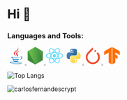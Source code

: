 <h1 align="left">Hi 👋</h1>

<h3 align="left">Languages and Tools:</h3>
<p align="left"> <a href="https://www.java.com" target="_blank"> <img src="https://raw.githubusercontent.com/devicons/devicon/master/icons/java/java-original.svg" alt="java" width="40" height="40"/> </a> <a href="https://nodejs.org/en/" target="_blank"> <img src="https://raw.githubusercontent.com/devicons/devicon/1119b9f84c0290e0f0b38982099a2bd027a48bf1/icons/nodejs/nodejs-original.svg" alt="nodejs" width="40" height="40"/> </a> <a href="https://reactjs.org/" target="_blank"> <img src="https://raw.githubusercontent.com/devicons/devicon/1119b9f84c0290e0f0b38982099a2bd027a48bf1/icons/react/react-original.svg" alt="reactjs" width="40" height="40"/></a> <a href="https://www.python.org/" target="_blank"> <img src="https://raw.githubusercontent.com/devicons/devicon/1119b9f84c0290e0f0b38982099a2bd027a48bf1/icons/python/python-original.svg" alt="python" width="40" height="40"/> </a> <a href="https://www.tensorflow.org/" target="_blank"> <img src="https://raw.githubusercontent.com/devicons/devicon/1119b9f84c0290e0f0b38982099a2bd027a48bf1/icons/pytorch/pytorch-original.svg" alt="pytorch" width="40" height="40"/> </a> <a href="https://pytorch.org/" target="_blank"> <img src="https://raw.githubusercontent.com/devicons/devicon/1119b9f84c0290e0f0b38982099a2bd027a48bf1/icons/tensorflow/tensorflow-original.svg" alt="tensorflow" width="40" height="40"/> </a> </p>

![Top Langs](https://github-readme-stats.vercel.app/api/top-langs/?username=carlosfernandescrypt&layout=compact)






<p>&nbsp;<img align="left" src="https://github-readme-stats.vercel.app/api?username=carlosfernandescrypt&show_icons=true&locale=en&theme=radical" alt="carlosfernandescrypt"/></p>
<p align="center">


